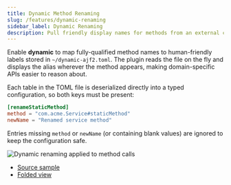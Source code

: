 ```yaml
---
title: Dynamic Method Renaming
slug: /features/dynamic-renaming
sidebar_label: Dynamic Renaming
description: Pull friendly display names for methods from an external configuration file.
---
```


Enable **dynamic** to map fully-qualified method names to human-friendly labels stored in `~/dynamic-ajf2.toml`. The plugin reads the file on the fly and displays the alias wherever the method appears, making domain-specific APIs easier to reason about.

Each table in the TOML file is deserialized directly into a typed configuration, so both keys must be present:

```toml title="~/dynamic-ajf2.toml"
[renameStaticMethod]
method = "com.acme.Service#staticMethod"
newName = "Renamed service method"
```

Entries missing `method` or `newName` (or containing blank values) are ignored to keep the configuration safe.

![Dynamic renaming applied to method calls](https://github.com/user-attachments/assets/250e6884-6254-4707-85ac-7c861d3773f2)

- [Source sample](https://github.com/AntoniRokitnicki/AdvancedExpressionFolding/blob/main/examples/data/DynamicTestData.java)
- [Folded view](https://github.com/AntoniRokitnicki/AdvancedExpressionFolding/blob/main/folded/DynamicTestData-folded.java)
